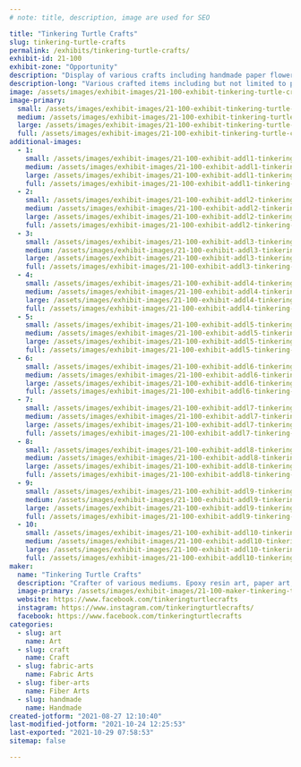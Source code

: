 ```yaml
---
# note: title, description, image are used for SEO

title: "Tinkering Turtle Crafts"
slug: tinkering-turtle-crafts
permalink: /exhibits/tinkering-turtle-crafts/
exhibit-id: 21-100
exhibit-zone: "Opportunity"
description: "Display of various crafts including handmade paper flower shadow boxes, resin pieces, cups."
description-long: "Various crafted items including but not limited to paper shadow boxes, resin pieces, keychains, pens, magnets, rhinestone work, crochet and cups."
image: /assets/images/exhibit-images/21-100-exhibit-tinkering-turtle-crafts-43-tinkering-turtle-crafts-8166-large.jpg
image-primary: 
  small: /assets/images/exhibit-images/21-100-exhibit-tinkering-turtle-crafts-43-tinkering-turtle-crafts-8166-small.jpg
  medium: /assets/images/exhibit-images/21-100-exhibit-tinkering-turtle-crafts-43-tinkering-turtle-crafts-8166-medium.jpg
  large: /assets/images/exhibit-images/21-100-exhibit-tinkering-turtle-crafts-43-tinkering-turtle-crafts-8166-large.jpg
  full: /assets/images/exhibit-images/21-100-exhibit-tinkering-turtle-crafts-43-tinkering-turtle-crafts-8166-full.jpg
additional-images: 
  - 1:
    small: /assets/images/exhibit-images/21-100-exhibit-addl1-tinkering-turtle-crafts-20201121-132415-small.jpg
    medium: /assets/images/exhibit-images/21-100-exhibit-addl1-tinkering-turtle-crafts-20201121-132415-medium.jpg
    large: /assets/images/exhibit-images/21-100-exhibit-addl1-tinkering-turtle-crafts-20201121-132415-large.jpg
    full: /assets/images/exhibit-images/21-100-exhibit-addl1-tinkering-turtle-crafts-20201121-132415-full.jpg
  - 2:
    small: /assets/images/exhibit-images/21-100-exhibit-addl2-tinkering-turtle-crafts-20210204-222156-small.jpg
    medium: /assets/images/exhibit-images/21-100-exhibit-addl2-tinkering-turtle-crafts-20210204-222156-medium.jpg
    large: /assets/images/exhibit-images/21-100-exhibit-addl2-tinkering-turtle-crafts-20210204-222156-large.jpg
    full: /assets/images/exhibit-images/21-100-exhibit-addl2-tinkering-turtle-crafts-20210204-222156-full.jpg
  - 3:
    small: /assets/images/exhibit-images/21-100-exhibit-addl3-tinkering-turtle-crafts-20210425-200545-small.jpg
    medium: /assets/images/exhibit-images/21-100-exhibit-addl3-tinkering-turtle-crafts-20210425-200545-medium.jpg
    large: /assets/images/exhibit-images/21-100-exhibit-addl3-tinkering-turtle-crafts-20210425-200545-large.jpg
    full: /assets/images/exhibit-images/21-100-exhibit-addl3-tinkering-turtle-crafts-20210425-200545-full.jpg
  - 4:
    small: /assets/images/exhibit-images/21-100-exhibit-addl4-tinkering-turtle-crafts-20210624-190510-small.jpg
    medium: /assets/images/exhibit-images/21-100-exhibit-addl4-tinkering-turtle-crafts-20210624-190510-medium.jpg
    large: /assets/images/exhibit-images/21-100-exhibit-addl4-tinkering-turtle-crafts-20210624-190510-large.jpg
    full: /assets/images/exhibit-images/21-100-exhibit-addl4-tinkering-turtle-crafts-20210624-190510-full.jpg
  - 5:
    small: /assets/images/exhibit-images/21-100-exhibit-addl5-tinkering-turtle-crafts-20210624-222817-small.jpg
    medium: /assets/images/exhibit-images/21-100-exhibit-addl5-tinkering-turtle-crafts-20210624-222817-medium.jpg
    large: /assets/images/exhibit-images/21-100-exhibit-addl5-tinkering-turtle-crafts-20210624-222817-large.jpg
    full: /assets/images/exhibit-images/21-100-exhibit-addl5-tinkering-turtle-crafts-20210624-222817-full.jpg
  - 6:
    small: /assets/images/exhibit-images/21-100-exhibit-addl6-tinkering-turtle-crafts-20210706-213443-small.jpg
    medium: /assets/images/exhibit-images/21-100-exhibit-addl6-tinkering-turtle-crafts-20210706-213443-medium.jpg
    large: /assets/images/exhibit-images/21-100-exhibit-addl6-tinkering-turtle-crafts-20210706-213443-large.jpg
    full: /assets/images/exhibit-images/21-100-exhibit-addl6-tinkering-turtle-crafts-20210706-213443-full.jpg
  - 7:
    small: /assets/images/exhibit-images/21-100-exhibit-addl7-tinkering-turtle-crafts-20210720-152356-small.jpg
    medium: /assets/images/exhibit-images/21-100-exhibit-addl7-tinkering-turtle-crafts-20210720-152356-medium.jpg
    large: /assets/images/exhibit-images/21-100-exhibit-addl7-tinkering-turtle-crafts-20210720-152356-large.jpg
    full: /assets/images/exhibit-images/21-100-exhibit-addl7-tinkering-turtle-crafts-20210720-152356-full.jpg
  - 8:
    small: /assets/images/exhibit-images/21-100-exhibit-addl8-tinkering-turtle-crafts-20210731-195045-small.jpg
    medium: /assets/images/exhibit-images/21-100-exhibit-addl8-tinkering-turtle-crafts-20210731-195045-medium.jpg
    large: /assets/images/exhibit-images/21-100-exhibit-addl8-tinkering-turtle-crafts-20210731-195045-large.jpg
    full: /assets/images/exhibit-images/21-100-exhibit-addl8-tinkering-turtle-crafts-20210731-195045-full.jpg
  - 9:
    small: /assets/images/exhibit-images/21-100-exhibit-addl9-tinkering-turtle-crafts-20210829-221419-small.jpg
    medium: /assets/images/exhibit-images/21-100-exhibit-addl9-tinkering-turtle-crafts-20210829-221419-medium.jpg
    large: /assets/images/exhibit-images/21-100-exhibit-addl9-tinkering-turtle-crafts-20210829-221419-large.jpg
    full: /assets/images/exhibit-images/21-100-exhibit-addl9-tinkering-turtle-crafts-20210829-221419-full.jpg
  - 10:
    small: /assets/images/exhibit-images/21-100-exhibit-addl10-tinkering-turtle-crafts-screenshot-20210903-193502-facebook-small.jpg
    medium: /assets/images/exhibit-images/21-100-exhibit-addl10-tinkering-turtle-crafts-screenshot-20210903-193502-facebook-medium.jpg
    large: /assets/images/exhibit-images/21-100-exhibit-addl10-tinkering-turtle-crafts-screenshot-20210903-193502-facebook-large.jpg
    full: /assets/images/exhibit-images/21-100-exhibit-addl10-tinkering-turtle-crafts-screenshot-20210903-193502-facebook-full.jpg
maker: 
  name: "Tinkering Turtle Crafts"
  description: "Crafter of various mediums. Epoxy resin art, paper art, crochet, a little of everything.  "
  image-primary: /assets/images/exhibit-images/21-100-maker-tinkering-turtle-crafts-tinkering-turtle-crafts-medium.jpg
  website: https://www.facebook.com/tinkeringturtlecrafts
  instagram: https://www.instagram.com/tinkeringturtlecrafts/
  facebook: https://www.facebook.com/tinkeringturtlecrafts
categories: 
  - slug: art
    name: Art
  - slug: craft
    name: Craft
  - slug: fabric-arts
    name: Fabric Arts
  - slug: fiber-arts
    name: Fiber Arts
  - slug: handmade
    name: Handmade
created-jotform: "2021-08-27 12:10:40"
last-modified-jotform: "2021-10-24 12:25:53"
last-exported: "2021-10-29 07:58:53"
sitemap: false

---
```

